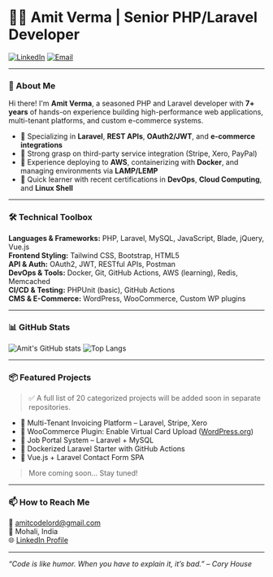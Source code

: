 
# 👨‍💻 Amit Verma | Senior PHP/Laravel Developer

[![LinkedIn](https://img.shields.io/badge/LinkedIn-blue?style=flat&logo=linkedin&labelColor=blue)](https://www.linkedin.com/in/avcodelord)
[![Email](https://img.shields.io/badge/Email-amitcodelord@gmail.com-red)](mailto:amitcodelord@gmail.com)

---

### 💼 About Me

Hi there! I'm **Amit Verma**, a seasoned PHP and Laravel developer with **7+ years** of hands-on experience building high-performance web applications, multi-tenant platforms, and custom e-commerce systems.

- 🔁 Specializing in **Laravel**, **REST APIs**, **OAuth2/JWT**, and **e-commerce integrations**
- 🧩 Strong grasp on third-party service integration (Stripe, Xero, PayPal)
- 🚀 Experience deploying to **AWS**, containerizing with **Docker**, and managing environments via **LAMP/LEMP**
- 🧠 Quick learner with recent certifications in **DevOps**, **Cloud Computing**, and **Linux Shell**

---

### 🛠️ Technical Toolbox

**Languages & Frameworks:** PHP, Laravel, MySQL, JavaScript, Blade, jQuery, Vue.js  
**Frontend Styling:** Tailwind CSS, Bootstrap, HTML5  
**API & Auth:** OAuth2, JWT, RESTful APIs, Postman  
**DevOps & Tools:** Docker, Git, GitHub Actions, AWS (learning), Redis, Memcached  
**CI/CD & Testing:** PHPUnit (basic), GitHub Actions  
**CMS & E-Commerce:** WordPress, WooCommerce, Custom WP plugins  

---

### 📊 GitHub Stats

![Amit's GitHub stats](https://github-readme-stats.vercel.app/api?username=amit-verma-cl&show_icons=true&theme=radical)
![Top Langs](https://github-readme-stats.vercel.app/api/top-langs/?username=amit-verma-cl&layout=compact&theme=radical)

---

### 📦 Featured Projects

> ✅ A full list of 20 categorized projects will be added soon in separate repositories.

- 🔹 Multi-Tenant Invoicing Platform – Laravel, Stripe, Xero
- 🔹 WooCommerce Plugin: Enable Virtual Card Upload ([WordPress.org](https://wordpress.org/plugins/enable-virtual-card-upload-vcardvcf/))
- 🔹 Job Portal System – Laravel + MySQL
- 🔹 Dockerized Laravel Starter with GitHub Actions
- 🔹 Vue.js + Laravel Contact Form SPA

> More coming soon... Stay tuned!

---

### 📫 How to Reach Me

📧 amitcodelord@gmail.com  
📍 Mohali, India  
🌐 [LinkedIn Profile](https://www.linkedin.com/in/avcodelord)

---

*“Code is like humor. When you have to explain it, it’s bad.” – Cory House*
